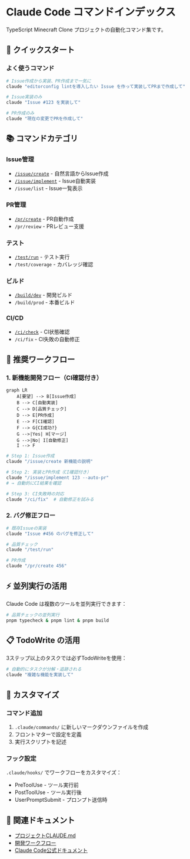 # Claude Code コマンドインデックス

TypeScript Minecraft Clone プロジェクトの自動化コマンド集です。

## 🎯 クイックスタート

### よく使うコマンド

```bash
# Issue作成から実装、PR作成まで一気に
claude "editorconfig lintを導入したい Issue を作って実装してPRまで作成して"

# Issue実装のみ
claude "Issue #123 を実装して"

# PR作成のみ
claude "現在の変更でPRを作成して"
```

## 📚 コマンドカテゴリ

### Issue管理

- [`/issue/create`](issue/create.md) - 自然言語からIssue作成
- [`/issue/implement`](issue/implement.md) - Issue自動実装
- `/issue/list` - Issue一覧表示

### PR管理

- [`/pr/create`](pr/create.md) - PR自動作成
- `/pr/review` - PRレビュー支援

### テスト

- [`/test/run`](test/run.md) - テスト実行
- `/test/coverage` - カバレッジ確認

### ビルド

- [`/build/dev`](build/dev.md) - 開発ビルド
- `/build/prod` - 本番ビルド

### CI/CD

- [`/ci/check`](ci/check.md) - CI状態確認
- `/ci/fix` - CI失敗の自動修正

## 🔄 推奨ワークフロー

### 1. 新機能開発フロー（CI確認付き）

```mermaid
graph LR
    A[要望] --> B[Issue作成]
    B --> C[自動実装]
    C --> D[品質チェック]
    D --> E[PR作成]
    E --> F[CI確認]
    F --> G{CI成功?}
    G -->|Yes| H[マージ]
    G -->|No| I[自動修正]
    I --> F
```

```bash
# Step 1: Issue作成
claude "/issue/create 新機能の説明"

# Step 2: 実装とPR作成（CI確認付き）
claude "/issue/implement 123 --auto-pr"
# → 自動的にCI結果を確認

# Step 3: CI失敗時の対応
claude "/ci/fix"  # 自動修正を試みる
```

### 2. バグ修正フロー

```bash
# 既存Issueの実装
claude "Issue #456 のバグを修正して"

# 品質チェック
claude "/test/run"

# PR作成
claude "/pr/create 456"
```

## ⚡ 並列実行の活用

Claude Code は複数のツールを並列実行できます：

```bash
# 品質チェックの並列実行
pnpm typecheck & pnpm lint & pnpm build
```

## 📋 TodoWrite の活用

3ステップ以上のタスクでは必ずTodoWriteを使用：

```bash
# 自動的にタスクが分解・追跡される
claude "複雑な機能を実装して"
```

## 🔧 カスタマイズ

### コマンド追加

1. `.claude/commands/` に新しいマークダウンファイルを作成
2. フロントマターで設定を定義
3. 実行スクリプトを記述

### フック設定

`.claude/hooks/` でワークフローをカスタマイズ：

- PreToolUse - ツール実行前
- PostToolUse - ツール実行後
- UserPromptSubmit - プロンプト送信時

## 📖 関連ドキュメント

- [プロジェクトCLAUDE.md](../CLAUDE.md)
- [開発ワークフロー](../../docs/how-to/development/README.md)
- [Claude Code公式ドキュメント](https://docs.anthropic.com/en/docs/claude-code)
